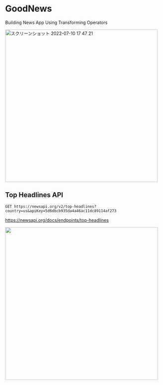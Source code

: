 # GoodNews
Building News App Using Transforming Operators

<img width="490" alt="スクリーンショット 2022-07-10 17 47 21" src="https://user-images.githubusercontent.com/47273077/178137905-2b1a4611-37b7-4ca1-8d44-9a9df63d725d.png">

## Top Headlines API 
```
GET https://newsapi.org/v2/top-headlines?country=us&apiKey=5d6dbcb935da4a46ac11dc89114af273
```
https://newsapi.org/docs/endpoints/top-headlines

<img width="491"  src="https://user-images.githubusercontent.com/47273077/178139291-2220afc2-042c-44f6-8637-70f976c61af9.png">
